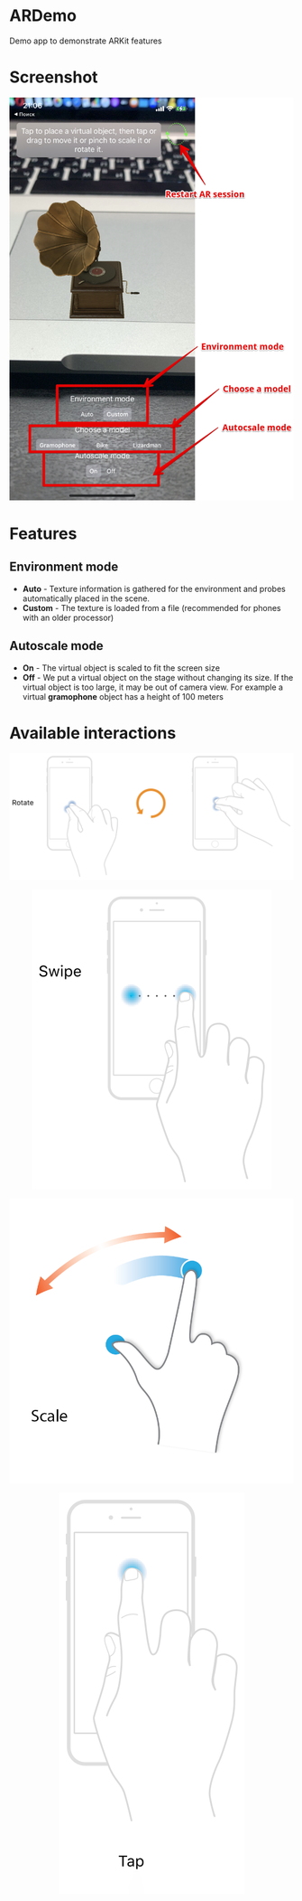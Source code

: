 # ARDemo
Demo app to demonstrate ARKit features
# Screenshot
<p align="center">
  <img src="https://github.com/Ilgizzon/ARDemo/blob/main/IMG_3409.png">
</p>

# Features

## Environment mode
- **Auto** - Texture information is gathered for the environment and probes automatically placed in the scene.
- **Custom** - The texture is loaded from a file (recommended for phones with an older processor)

## Autoscale mode
- **On** - The virtual object is scaled to fit the screen size
- **Off** - We put a virtual object on the stage without changing its size. If the virtual object is too large, it may be out of camera view. For example a virtual **gramophone** object has a height of 100 meters

# Available interactions

<p align="center">
  <img src="https://github.com/Ilgizzon/ARDemo/blob/main/rotation.png">
</p>
<p align="center">
  <img src="https://github.com/Ilgizzon/ARDemo/blob/main/swipe.png">
</p>
<p align="center">
  <img src="https://github.com/Ilgizzon/ARDemo/blob/main/scale.png">
</p>
<p align="center">
  <img src="https://github.com/Ilgizzon/ARDemo/blob/main/tap.png">
</p>

